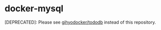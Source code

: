 # docker-mysql

[DEPRECATED]: Please see [gihyodocker/tododb](https://github.com/gihyodocker/tododb) instead of this repository.
